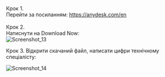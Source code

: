Крок 1. <br>
Перейти за посиланням: https://anydesk.com/en <br><br>
Крок 2. <br>
Натиснути на Download Now:<br>
![Screenshot_13](https://user-images.githubusercontent.com/122160793/212479219-dc305f75-463f-4684-a768-88f732c70831.png)

Крок 3. 
Відкрити скачаний файл, написати цифри технічному спеціалісту:

![Screenshot_14](https://user-images.githubusercontent.com/122160793/212479336-158c756c-6492-4cc3-9268-c16f0b2a3c25.png)
